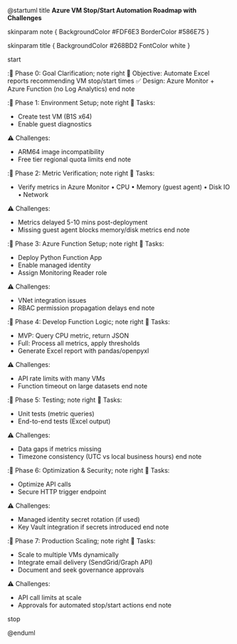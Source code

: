 
@startuml
title **Azure VM Stop/Start Automation Roadmap with Challenges**

skinparam note {
  BackgroundColor #FDF6E3
  BorderColor #586E75
}

skinparam title {
  BackgroundColor #268BD2
  FontColor white
}

start

:🔷 Phase 0: Goal Clarification;
note right
🎯 Objective: Automate Excel reports recommending VM stop/start times
✅ Design: Azure Monitor + Azure Function (no Log Analytics)
end note

:🔷 Phase 1: Environment Setup;
note right
📝 Tasks:
- Create test VM (B1S x64)
- Enable guest diagnostics

⚠️ Challenges:
- ARM64 image incompatibility
- Free tier regional quota limits
end note

:🔷 Phase 2: Metric Verification;
note right
📝 Tasks:
- Verify metrics in Azure Monitor
  • CPU
  • Memory (guest agent)
  • Disk IO
  • Network

⚠️ Challenges:
- Metrics delayed 5-10 mins post-deployment
- Missing guest agent blocks memory/disk metrics
end note

:🔷 Phase 3: Azure Function Setup;
note right
📝 Tasks:
- Deploy Python Function App
- Enable managed identity
- Assign Monitoring Reader role

⚠️ Challenges:
- VNet integration issues
- RBAC permission propagation delays
end note

:🔷 Phase 4: Develop Function Logic;
note right
📝 Tasks:
- MVP: Query CPU metric, return JSON
- Full: Process all metrics, apply thresholds
- Generate Excel report with pandas/openpyxl

⚠️ Challenges:
- API rate limits with many VMs
- Function timeout on large datasets
end note

:🔷 Phase 5: Testing;
note right
📝 Tasks:
- Unit tests (metric queries)
- End-to-end tests (Excel output)

⚠️ Challenges:
- Data gaps if metrics missing
- Timezone consistency (UTC vs local business hours)
end note

:🔷 Phase 6: Optimization & Security;
note right
📝 Tasks:
- Optimize API calls
- Secure HTTP trigger endpoint

⚠️ Challenges:
- Managed identity secret rotation (if used)
- Key Vault integration if secrets introduced
end note

:🔷 Phase 7: Production Scaling;
note right
📝 Tasks:
- Scale to multiple VMs dynamically
- Integrate email delivery (SendGrid/Graph API)
- Document and seek governance approvals

⚠️ Challenges:
- API call limits at scale
- Approvals for automated stop/start actions
end note

stop

@enduml
